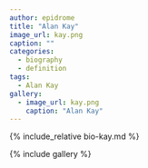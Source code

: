 ```yaml
---
author: epidrome
title: "Alan Kay"
image_url: kay.png
caption: ""
categories:
  - biography
  - definition
tags:
  - Alan Kay
gallery:
  - image_url: kay.png
    caption: "Alan Kay"
---
```


{% include_relative bio-kay.md %}

{% include gallery %}
